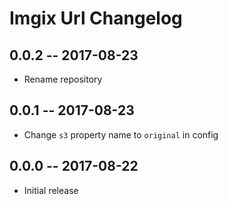 # Imgix Url Changelog

## 0.0.2 -- 2017-08-23
- Rename repository

## 0.0.1 -- 2017-08-23

- Change `s3` property name to `original` in config


## 0.0.0 -- 2017-08-22

- Initial release

